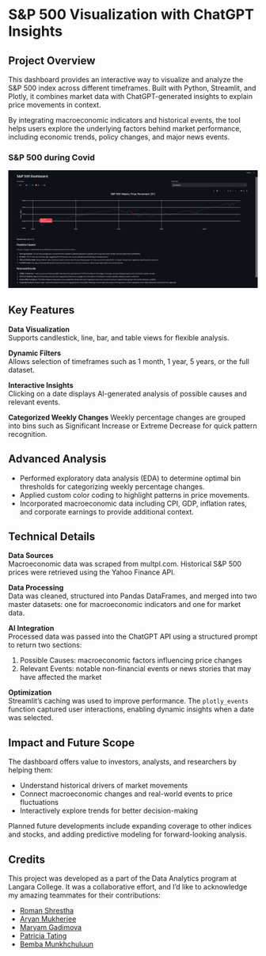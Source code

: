 # S&P 500 Visualization with ChatGPT Insights

## Project Overview

This dashboard provides an interactive way to visualize and analyze the S&P 500 index across different timeframes. Built
with Python, Streamlit, and Plotly, it combines market data with ChatGPT-generated insights to explain price movements
in context.

By integrating macroeconomic indicators and historical events, the tool helps users explore the underlying factors
behind market performance, including economic trends, policy changes, and major news events.

### S&P 500 during Covid

![S&P 500 during Covid](images/sp-500-covid.png)

## Key Features

**Data Visualization**  
Supports candlestick, line, bar, and table views for flexible analysis.

**Dynamic Filters**  
Allows selection of timeframes such as 1 month, 1 year, 5 years, or the full dataset.

**Interactive Insights**  
Clicking on a date displays AI-generated analysis of possible causes and relevant events.

**Categorized Weekly Changes**
Weekly percentage changes are grouped into bins such as Significant Increase or Extreme Decrease for quick pattern
recognition.

## Advanced Analysis

- Performed exploratory data analysis (EDA) to determine optimal bin thresholds for categorizing weekly percentage
  changes.
- Applied custom color coding to highlight patterns in price movements.
- Incorporated macroeconomic data including CPI, GDP, inflation rates, and corporate earnings to provide additional
  context.

## Technical Details

**Data Sources**  
Macroeconomic data was scraped from multpl.com. Historical S&P 500 prices were retrieved using the Yahoo Finance API.

**Data Processing**  
Data was cleaned, structured into Pandas DataFrames, and merged into two master datasets: one for macroeconomic
indicators and one for market data.

**AI Integration**  
Processed data was passed into the ChatGPT API using a structured prompt to return two sections:

1. Possible Causes: macroeconomic factors influencing price changes
2. Relevant Events: notable non-financial events or news stories that may have affected the market

**Optimization**  
Streamlit’s caching was used to improve performance. The `plotly_events` function captured user interactions, enabling
dynamic insights when a date was selected.

## Impact and Future Scope

The dashboard offers value to investors, analysts, and researchers by helping them:

- Understand historical drivers of market movements
- Connect macroeconomic changes and real-world events to price fluctuations
- Interactively explore trends for better decision-making

Planned future developments include expanding coverage to other indices and stocks, and adding predictive modeling for
forward-looking analysis.

## Credits

This project was developed as a part of the Data Analytics program at Langara College.
It was a collaborative effort, and I’d like to acknowledge my amazing teammates for their contributions:

- [Roman Shrestha](https://github.com/RomanShrestha07)
- [Aryan Mukherjee](https://github.com/Aryan12042001)
- [Maryam Gadimova](https://github.com/MaryamGadimova)
- [Patricia Tating](https://github.com/patricia-tating)
- [Bemba Munkhchuluun](https://github.com/Bembaa)